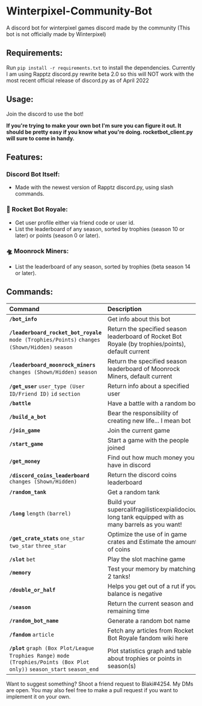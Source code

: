 # Winterpixel-Community-Bot
 A discord bot for winterpixel games discord made by the community (This bot is not officially made by Winterpixel)

## Requirements:
Run `pip install -r requirements.txt` to install the dependencies. Currently I am using Rapptz discord.py rewrite beta 2.0 so this will NOT work with the most recent official release of discord.py as of April 2022

## Usage: 

Join the discord to use the bot!

**If you're trying to make your own bot I'm sure you can figure it out. It should be pretty easy if you know what you're doing. rocketbot_client.py will sure to come in handy.**

## Features:

### Discord Bot Itself:
- Made with the newest version of Rapptz discord.py, using slash commands.

### 🚀 Rocket Bot Royale:
- Get user profile either via friend code or user id.
- List the leaderboard of any season, sorted by trophies (season 10 or later) or points (season 0 or later).

### 🛸 Moonrock Miners:
- List the leaderboard of any season, sorted by trophies (beta season 14 or later).

## Commands:
| **Command** | **Description** |
| :--- |:---|
| **`/bot_info`** | Get info about this bot |
| **`/leaderboard_rocket_bot_royale`** `mode (Trophies/Points)` `changes (Shown/Hidden)` `season`| Return the specified season leaderboard of Rocket Bot Royale (by trophies/points), default current |
| **`/leaderboard_moonrock_miners`** `changes (Shown/Hidden)` `season`| Return the specified season leaderboard of Moonrock Miners, default current |
| **`/get_user`** `user_type (User ID/Friend ID)` `id` `section`| Return info about a specified user |
| **`/battle`** | Have a battle with a random bot! |
| **`/build_a_bot`** | Bear the responsibility of creating new life... I mean bot |
| **`/join_game`** | Join the current game |
| **`/start_game`**  | Start a game with the people joined |
| **`/get_money`**  | Find out how much money you have in discord |
| **`/discord_coins_leaderboard`** `changes (Shown/Hidden)` | Return the discord coins leaderboard |
| **`/random_tank`** | Get a random tank |
| **`/long`** `length` `(barrel)`  | Build your supercalifragilisticexpialidocious long tank equipped with as many barrels as you want! |
| **`/get_crate_stats`** `one_star` `two_star` `three_star` | Optimize the use of in game crates and Estimate the amount of coins |
| **`/slot`** `bet` | Play the slot machine game |
| **`/memory`** | Test your memory by matching 2 tanks! |
| **`/double_or_half`** | Helps you get out of a rut if your balance is negative |
| **`/season`** | Return the current season and remaining time |
| **`/random_bot_name`** | Generate a random bot name |
| **`/fandom`** `article` | Fetch any articles from Rocket Bot Royale fandom wiki here |
| **`/plot`** `graph (Box Plot/League Trophies Range)` `mode (Trophies/Points (Box Plot only))` `season_start` `season_end` | Plot statistics graph and table about trophies or points in season(s) |

Want to suggest something? Shoot a friend request to Blaki#4254. My DMs are open. You may also feel free to make a pull request if you want to implement it on your own.
